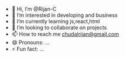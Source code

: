 - 👋 Hi, I’m @Rijan-C
- 👀 I’m interested in developing and business
- 🌱 I’m currently learning js,react,html
- 💞️ I’m looking to collaborate on projects
- 📫 How to reach me chudalrijan@gmail.com
- 😄 Pronouns: ...
- ⚡ Fun fact: ...

<!---
Rijan-C/Rijan-C is a ✨ special ✨ repository because its `README.md` (this file) appears on your GitHub profile.
You can click the Preview link to take a look at your changes.
--->
